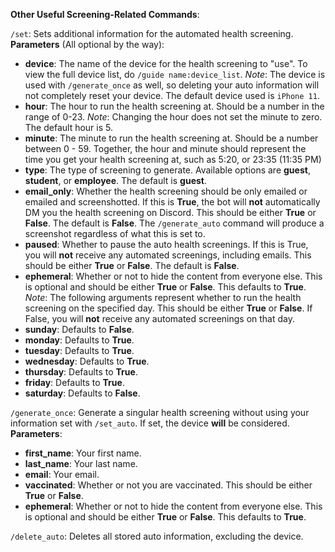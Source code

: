 __**Other Useful Screening-Related Commands**__:

`/set`: Sets additional information for the automated health screening.
__Parameters__ (All optional by the way):
- **device**: The name of the device for the health screening to "use". To view the full device list, do `/guide name:device_list`. *Note*: The device is used with `/generate_once` as well, so deleting your auto information will not completely reset your device. The default device used is `iPhone 11`.
- **hour**: The hour to run the health screening at. Should be a number in the range of 0-23. *Note*: Changing the hour does not set the minute to zero. The default hour is 5.
- **minute**: The minute to run the health screening at. Should be a number between 0 - 59.
Together, the hour and minute should represent the time you get your health screening at, such as 5:20, or 23:35 (11:35 PM)
- **type**: The type of screening to generate. Available options are __guest__, __student__, or __employee__. The default is __guest__.
- **email_only**: Whether the health screening should be only emailed or emailed and screenshotted. If this is __True__, the bot will **not** automatically DM you the health screening on Discord. This should be either __True__ or __False__. The default is __False__. The `/generate_auto` command will produce a screenshot regardless of what this is set to.
- **paused**: Whether to pause the auto health screenings. If this is True, you will **not** receive any automated screenings, including emails. This should be either __True__ or __False__. The default is __False__.
- **ephemeral**: Whether or not to hide the content from everyone else. This is optional and should be either __True__ or __False__. This defaults to __True__.
*Note*: The following arguments represent whether to run the health screening on the specified day. This should be either __True__ or __False__. If False, you will **not** receive any automated screenings on that day.
- **sunday**: Defaults to __False__.
- **monday**: Defaults to __True__.
- **tuesday**: Defaults to __True__.
- **wednesday**: Defaults to __True__.
- **thursday**: Defaults to __True__.
- **friday**: Defaults to __True__.
- **saturday**: Defaults to __False__.

`/generate_once`: Generate a singular health screening without using your information set with `/set_auto`. If set, the device **will** be considered.
__Parameters__:
- **first_name**: Your first name.
- **last_name**: Your last name.
- **email**: Your email.
- **vaccinated**: Whether or not you are vaccinated. This should be either __True__ or __False__.
- **ephemeral**: Whether or not to hide the content from everyone else. This is optional and should be either __True__ or __False__. This defaults to __True__.

`/delete_auto`: Deletes all stored auto information, excluding the device. 
